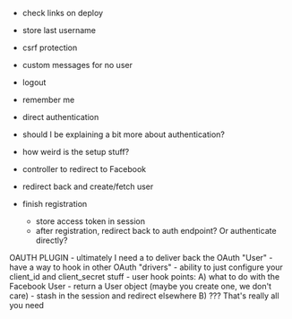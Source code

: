 - check links on deploy


- store last username
- csrf protection
- custom messages for no user
- logout
- remember me
- direct authentication

- should I be explaining a bit more about authentication?
- how weird is the setup stuff?


- controller to redirect to Facebook
- redirect back and create/fetch user
- finish registration
    - store access token in session
    - after registration, redirect back to auth endpoint? Or
        authenticate directly?

OAUTH PLUGIN
    - ultimately I need a to deliver back the OAuth "User"
    - have a way to hook in other OAuth "drivers"
    - ability to just configure your client_id and client_secret stuff
    - user hook points:
        A) what to do with the Facebook User
            - return a User object (maybe you create one, we don't care)
            - stash in the session and redirect elsewhere
        B) ??? That's really all you need
